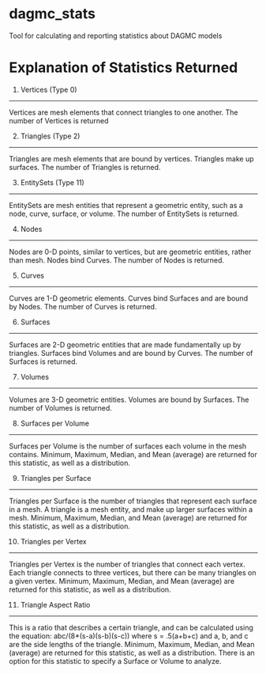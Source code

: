 # dagmc_stats
Tool for calculating and reporting statistics about DAGMC models


Explanation of Statistics Returned
==================================
1. Vertices (Type 0)
--------------------
Vertices are mesh elements that connect triangles to one another. 
The number of Vertices is returned

2. Triangles (Type 2)
---------------------
Triangles are mesh elements that are bound by vertices. Triangles make up surfaces. 
The number of Triangles is returned.

3. EntitySets (Type 11)
-----------------------
EntitySets are mesh entities that represent a geometric entity, such as a node, curve, surface, or volume. 
The number of EntitySets is returned. 

4. Nodes
---------
Nodes are 0-D points, similar to vertices, but are geometric entities, rather than mesh. 
Nodes bind Curves. 
The number of Nodes is returned. 

5. Curves
----------
Curves are 1-D geometric elements. 
Curves bind Surfaces and are bound by Nodes. 
The number of Curves is returned. 

6. Surfaces
------------
Surfaces are 2-D geometric entities that are made fundamentally up by triangles. 
Surfaces bind Volumes and are bound by Curves. 
The number of Surfaces is returned. 

7. Volumes
-----------
Volumes are 3-D geometric entities. 
Volumes are bound by Surfaces. 
The number of Volumes is returned. 

8. Surfaces per Volume
-----------------------
Surfaces per Volume is the number of surfaces each volume in the mesh contains.
Minimum, Maximum, Median, and Mean (average) are returned for this statistic, as well as a distribution.

9. Triangles per Surface
------------------------
Triangles per Surface is the number of triangles that represent each surface in a mesh.
A triangle is a mesh entity, and make up larger surfaces within a mesh.
Minimum, Maximum, Median, and Mean (average) are returned for this statistic, as well as a distribution.

10. Triangles per Vertex
------------------------
Triangles per Vertex is the number of triangles that connect each vertex.
Each triangle connects to three vertices, but there can be many triangles on a given vertex.
Minimum, Maximum, Median, and Mean (average) are returned for this statistic, as well as a distribution.

11. Triangle Aspect Ratio
-------------------------
This is a ratio that describes a certain triangle, and can be calculated using the equation:
abc/(8*(s-a)(s-b)(s-c)) where s = .5(a+b+c) and a, b, and c are the side lengths of the triangle. 
Minimum, Maximum, Median, and Mean (average) are returned for this statistic, as well as a distribution.
There is an option for this statistic to specify a Surface or Volume to analyze.
